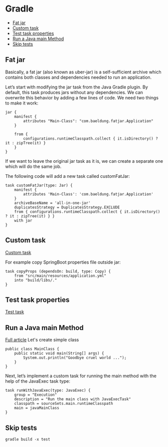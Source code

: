 # Gradle

* [Fat jar](#fat-jar)
* [Custom task](#custom-task)
* [Test task properties](#test-task-properties)
* [Run a Java main Method](#run-a-java-main-method)
* [Skip tests](#skip-tests)

## Fat jar
Basically, a fat jar (also known as uber-jar) is a self-sufficient archive which contains both classes and dependencies needed to run an application.

Let’s start with modifying the jar task from the Java Gradle plugin. By default, this task produces jars without any dependencies.
We can overwrite this behavior by adding a few lines of code. We need two things to make it work:
```
jar {
    manifest {
        attributes "Main-Class": "com.baeldung.fatjar.Application"
    }

    from {
        configurations.runtimeClasspath.collect { it.isDirectory() ? it : zipTree(it) }
    }
}
```

If we want to leave the original jar task as it is, we can create a separate one which will do the same job.

The following code will add a new task called customFatJar:
```
task customFatJar(type: Jar) {
    manifest {
        attributes 'Main-Class': 'com.baeldung.fatjar.Application'
    }
    archiveBaseName = 'all-in-one-jar'
    duplicatesStrategy = DuplicatesStrategy.EXCLUDE
    from { configurations.runtimeClasspath.collect { it.isDirectory() ? it : zipTree(it) } }
    with jar
}
```

## Custom task
[Custom task](https://docs.gradle.org/current/userguide/tutorial_using_tasks.html)

For example copy SpringBoot properties file outside jar:
```
task copyProps (dependsOn: build, type: Copy) {
	from "src/main/resources/application.yml"
	into "build/libs/."
}
```

## Test task properties
[Test task](https://docs.gradle.org/current/dsl/org.gradle.api.tasks.testing.Test.html)

## Run a Java main Method
[Full article](https://www.baeldung.com/gradle-run-java-main)
Let's create simple class
```
public class MainClass {
    public static void main(String[] args) {
        System.out.println("Goodbye cruel world ...");
    }
}
```
Next, let’s implement a custom task for running the main method with the help of the JavaExec task type:
```
task runWithJavaExec(type: JavaExec) {
    group = "Execution"
    description = "Run the main class with JavaExecTask"
    classpath = sourceSets.main.runtimeClasspath
    main = javaMainClass
}
```

## Skip tests
```shell
gradle build -x test
```